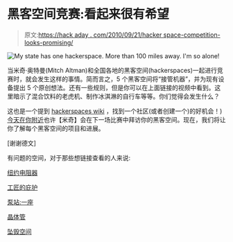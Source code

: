 # 黑客空间竞赛:看起来很有希望

> 原文:[https://hack aday . com/2010/09/21/hacker space-competition-looks-promising/](https://hackaday.com/2010/09/21/hackerspace-competition-looks-promising/)

![](../Images/a36e77ec49eaa693cb682d097d091ff8.png "My state has one hackerspace. More than 100 miles away. I'm so alone!")

当米奇·奥特曼(Mitch Altman)和全国各地的黑客空间(hackerspaces)一起进行竞赛时，就会发生这样的事情。简而言之，5 个黑客空间将“接管机器”，并为现有设备提出 5 个原创想法。还有一些规则，但是你可以在上面链接的视频中看到。这里暗示了混合饮料的老虎机、制作冰淇淋的自行车等等。你们觉得会发生什么？

这也是一个提到 [hackerspaces wiki](http://hackerspaces.org/wiki/) ，找到一个社区(或者创建一个)的好机会！)[今天在你附近](http://hackerspaces.org/wiki/List_of_Hacker_Spaces)也许【米奇】会在下一场比赛中拜访你的黑客空间。现在，我们将让你了解每个黑客空间的项目和进展。

[谢谢德文]

有问题的空间，对于那些想链接查看的人来说:

[纽约电阻器](http://www.nycresistor.com/)

[工匠的庇护](http://artisansasylum.com/)

[泵站:一座](http://pumpingstationone.org/)

[晶体管](http://thetransistor.com/)

[坠毁空间](http://blog.crashspace.org/)